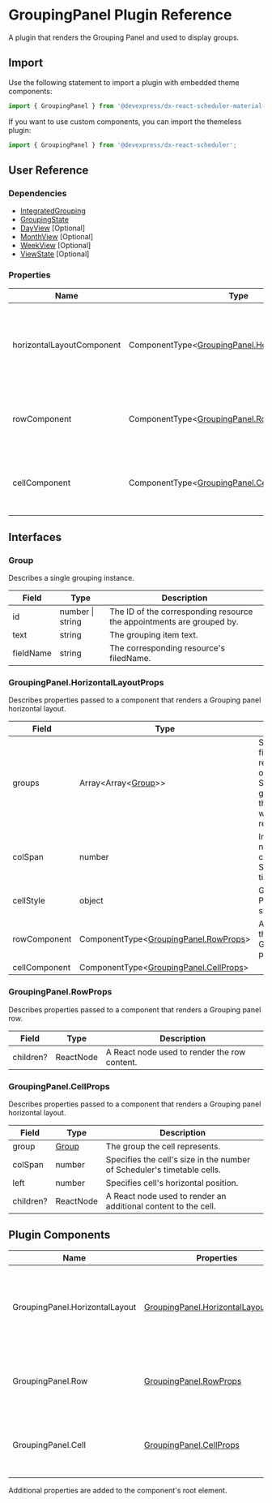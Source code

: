 # GroupingPanel Plugin Reference

A plugin that renders the Grouping Panel and used to display groups.

## Import

Use the following statement to import a plugin with embedded theme components:

```js
import { GroupingPanel } from '@devexpress/dx-react-scheduler-material-ui';
```

If you want to use custom components, you can import the themeless plugin:

```js
import { GroupingPanel } from '@devexpress/dx-react-scheduler';
```

## User Reference

### Dependencies

- [IntegratedGrouping](integrated-grouping.md)
- [GroupingState](grouping-state.md)
- [DayView](day-view.md) [Optional]
- [MonthView](month-view.md) [Optional]
- [WeekView](week-view.md) [Optional]
- [ViewState](view-state.md) [Optional]

### Properties

Name | Type | Default | Description
-----|------|---------|------------
horizontalLayoutComponent | ComponentType&lt;[GroupingPanel.HorizontalLayoutProps](#groupingpanelhorizontallayoutprops)&gt; | | A component that renders a Grouping panel horizontal layout.
rowComponent | ComponentType&lt;[GroupingPanel.RowProps](#groupingpanelrowprops)&gt; | | A component that renders a Grouping panel row.
cellComponent | ComponentType&lt;[GroupingPanel.CellProps](#groupingpanelcellprops)&gt; | | A component that renders a Grouping panel cell.

## Interfaces

### Group

Describes a single grouping instance.

Field | Type | Description
------|------|------------
id | number &#124; string | The ID of the corresponding resource the appointments are grouped by.
text | string | The grouping item text.
fieldName | string | The corresponding resource's filedName.

### GroupingPanel.HorizontalLayoutProps

Describes properties passed to a component that renders a Grouping panel horizontal layout.

Field | Type | Description
------|------|------------
groups | Array&lt;Array&lt;[Group](#group)&gt;&gt; | Specifies the final representation of Scheduler's groups and the order they will be rendered in.
colSpan | number | Indicates the number of cells in the Scheduler's timetable.
cellStyle | object | Grouping Panel cell's style.
rowComponent | ComponentType&lt;[GroupingPanel.RowProps](#groupingpanelrowprops)&gt; |  A component that renders a Grouping panel row.
cellComponent | ComponentType&lt;[GroupingPanel.CellProps](#groupingpanelcellprops)&gt; | | A component that renders a Grouping panel cell.

### GroupingPanel.RowProps

Describes properties passed to a component that renders a Grouping panel row.

Field | Type | Description
------|------|------------
children? | ReactNode | A React node used to render the row content.

### GroupingPanel.CellProps

Describes properties passed to a component that renders a Grouping panel horizontal layout.

Field | Type | Description
------|------|------------
group | [Group](#group) | The group the cell represents.
colSpan | number | Specifies the cell's size in the number of Scheduler's timetable cells.
left | number | Specifies cell's horizontal position.
children? | ReactNode | A React node used to render an additional content to the cell.

## Plugin Components

Name | Properties | Description
-----|------------|------------
GroupingPanel.HorizontalLayout | [GroupingPanel.HorizontalLayoutProps](#groupingpanelhorizontallayoutprops) | A component that renders a Grouping panel horizontal layout.
GroupingPanel.Row | [GroupingPanel.RowProps](#groupingpanelrowprops) | A component that renders a Grouping panel row.
GroupingPanel.Cell | [GroupingPanel.CellProps](#groupingpanelcellprops) | A component that renders a Grouping panel cell.

Additional properties are added to the component's root element.
